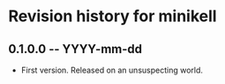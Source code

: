 # Revision history for minikell

## 0.1.0.0 -- YYYY-mm-dd

* First version. Released on an unsuspecting world.
